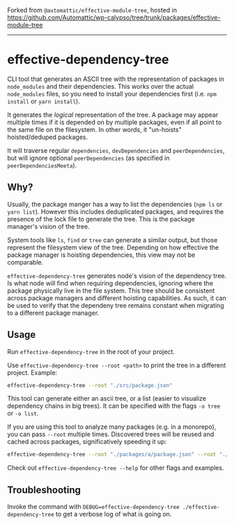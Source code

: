 Forked from `@automattic/effective-module-tree`, hosted in https://github.com/Automattic/wp-calypso/tree/trunk/packages/effective-module-tree

---

# effective-dependency-tree

CLI tool that generates an ASCII tree with the representation of packages in `node_modules` and
their dependencies. This works over the actual `node_modules` files, so you need to install your
dependencies first (i.e. `npm install` or `yarn install`).

It generates the _logical_ representation of the tree. A package may appear multiple times if
it is depended on by multiple packages, even if all point to the same file on the filesystem.
In other words, it "un-hoists" hoisted/deduped packages.

It will traverse regular `dependencies`, `devDependencies` and `peerDependencies`, but will ignore
optional `peerDependencies` (as specified in `peerDependenciesMeeta`).

## Why?

Usually, the package manger has a way to list the dependencies (`npm ls` or `yarn list`). However
this includes deduplicated packages, and requires the presence of the lock file to generate the
tree. This is the package manager's vision of the tree.

System tools like `ls`, `find` or `tree` can generate a similar output, but those represent the
filesystem view of the tree. Depending on how effective the package manager is hoisting dependencies,
this view may not be comparable.

`effective-dependency-tree` generates node's vision of the dependency tree. Is what node will find when
requiring dependencies, ignoring where the package physically live in the file system. This tree
should be consistent across package managers and different hoisting capabilities. As such, it can
be used to verify that the dependeny tree remains constant when migrating to a different package
manager.

## Usage

Run `effective-dependency-tree` in the root of your project.

Use `effective-dependency-tree --root <path>` to print the tree in a different project. Example:

```bash
effective-dependency-tree --root "./src/package.json"
```

This tool can generate either an ascii tree, or a list (easier to visualize dependency chains in
big trees). It can be specified with the flags `-o tree` or `-o list`.

If you are using this tool to analyze many packages (e.g. in a monorepo), you can pass `--root` multiple
times. Discovered trees will be reused and cached across packages, significatively speeding it up:

```bash
effective-dependency-tree --root "./packages/a/package.json" --root "./packages/b/package.json"
```

Check out `effective-dependency-tree --help` for other flags and examples.

## Troubleshooting

Invoke the command with `DEBUG=effective-dependency-tree ./effective-dependency-tree` to get a verbose
log of what is going on.
